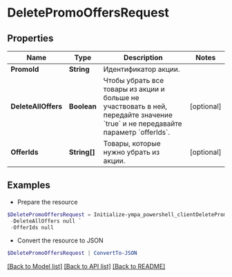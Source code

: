 # DeletePromoOffersRequest
## Properties

Name | Type | Description | Notes
------------ | ------------- | ------------- | -------------
**PromoId** | **String** | Идентификатор акции. | 
**DeleteAllOffers** | **Boolean** | Чтобы убрать все товары из акции и больше не участвовать в ней, передайте значение &#x60;true&#x60; и не передавайте параметр &#x60;offerIds&#x60;. | [optional] 
**OfferIds** | **String[]** | Товары, которые нужно убрать из акции. | [optional] 

## Examples

- Prepare the resource
```powershell
$DeletePromoOffersRequest = Initialize-ympa_powershell_clientDeletePromoOffersRequest  -PromoId null `
 -DeleteAllOffers null `
 -OfferIds null
```

- Convert the resource to JSON
```powershell
$DeletePromoOffersRequest | ConvertTo-JSON
```

[[Back to Model list]](../README.md#documentation-for-models) [[Back to API list]](../README.md#documentation-for-api-endpoints) [[Back to README]](../README.md)

